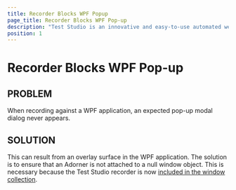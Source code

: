 ```yaml
---
title: Recorder Blocks WPF Popup
page_title: Recorder Blocks WPF Pop-up
description: "Test Studio is an innovative and easy-to-use automated web, WPF and load testing solution. Test Studio tests support essential technologies like ASP.NET AJAX, Silverlight, PHP and MVC. HTML5, Testing framework, functional testing, performance testing, load testing, exploratory testing, manual testing."
position: 1
---
```

# Recorder Blocks WPF Pop-up

## PROBLEM

When recording against a WPF application, an expected pop-up modal dialog never appears.

## SOLUTION

This can result from an overlay surface in the WPF application. The solution is to ensure that an Adorner is not attached to a null window object. This is necessary because the Test Studio recorder is now <a href="http://msdn.microsoft.com/en-us/library/system.windows.application.windows.aspx" target="_blank">included in the window collection</a>.
